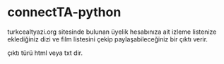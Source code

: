 # connectTA-python

turkcealtyazi.org sitesinde bulunan üyelik hesabınıza ait izleme listenize eklediğiniz dizi ve film listesini çekip paylaşabileceğiniz bir çıktı verir.

çıktı türü html veya txt dir.
